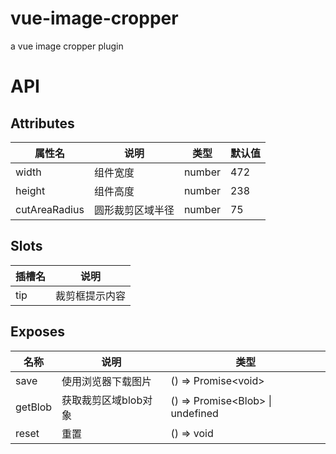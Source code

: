 # vue-image-cropper

a vue image cropper plugin

# API

## Attributes

<table>
    <thead>
        <tr>
            <th>属性名</th>
            <th>说明</th>
            <th>类型</th>
            <th>默认值</th>
        </tr>
    </thead>
    <tbody>
        <tr>
            <td>width</td>
            <td>组件宽度</td>
            <td>number</td>
            <td>472</td>
        </tr>
        <tr>
            <td>height</td>
            <td>组件高度</td>
            <td>number</td>
            <td>238</td>
        </tr>
        <tr>
            <td>cutAreaRadius</td>
            <td>圆形裁剪区域半径</td>
            <td>number</td>
            <td>75</td>
        </tr>
    </tbody>
</table>

## Slots

<table>
    <thead>
        <tr>
            <th>插槽名</th>
            <th>说明</th>
        </tr>
    </thead>
    <tbody>
        <tr>
            <td>tip</td>
            <td>裁剪框提示内容</td>
        </tr>
    </tbody>
</table>

## Exposes

<table>
    <thead>
        <tr>
            <th>名称</th>
            <th>说明</th>
            <th>类型</th>
        </tr>
    </thead>
    <tbody>
        <tr>
            <td>save</td>
            <td>使用浏览器下载图片</td>
            <td>() => Promise&lt;void&gt;</td>
        </tr>
        <tr>
            <td>getBlob</td>
            <td>获取裁剪区域blob对象</td>
            <td>() => Promise&lt;Blob&gt; | undefined</td>
        </tr>
        <tr>
            <td>reset</td>
            <td>重置</td>
            <td>() => void</td>
        </tr>
    </tbody>
</table>
